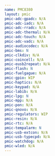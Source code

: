 ```yaml
---
name: PMC8380
layout: pmic
pmic-adc-gpadc: N/A
pmic-adc-iadc: N/A
pmic-adc-rradc: N/A
pmic-adc-thermal: N/A
pmic-adc-touch: N/A
pmic-adc-vadc: N/A
pmic-audiocodec: N/A
pmic-bms: N
pmic-clkdiv: N/A
pmic-coincell: N/A
pmic-eusb2repeat: N/A
pmic-flash: N
pmic-fuelgague: N/A
pmic-gpio: WIP
pmic-haptics: N/A
pmic-keypad: N/A
pmic-labib: N/A
pmic-lpg: N
pmic-mpp: N/A
pmic-pon: N/A
pmic-qnovo: N/A
pmic-regulators: WIP
pmic-resin: N/A
pmic-rtc: N/A
pmic-tempalarm: N
pmic-usb-extcon: N/A
pmic-usb-typecpd: N/A
pmic-watchdog: N/A
pmic-wled: N/A
---
```


